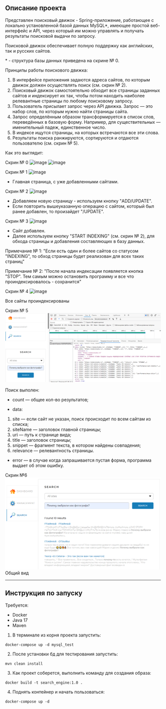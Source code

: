 ## Описание проекта 

Представлен поисковый движок - Spring-приложение, работающее с локально установленной базой данных MySQL*, имеющее простой веб-интерфейс и API, через который им можно управлять и получать результаты поисковой выдачи по запросу.

Поисковой движок обеспечивает полную поддержку как английских, так и русских сайтов.

\* \- структура базы данных приведена на скрине № 0.

Принципы работы поискового движка:

1) В интерфейсе приложения задаются адреса сайтов, по которым движок должен осуществлять поиск (см. скрин № 2).
2) Поисковый движок самостоятельно обходит все страницы заданных сайтов и индексирует их так, чтобы потом находить наиболее релевантные страницы по любому поисковому запросу.
3) Пользователь присылает запрос через API движка. Запрос — это набор слов, по которым нужно найти страницы сайта.
4) Запрос определённым образом трансформируется в список слов, переведённых в базовую форму. Например, для существительных — именительный падеж, единственное число.
5) В индексе ищутся страницы, на которых встречаются все эти слова.
6) Результаты поиска ранжируются, сортируются и отдаются пользователю (см. скрин № 5).

Как это выглядит:

Скрин № 0
![image](https://user-images.githubusercontent.com/110400444/221380622-50a91c6e-81ad-461b-9156-8c08f2d6cc21.png)
![image](https://user-images.githubusercontent.com/110400444/221357731-07d9f30d-a8cb-4cd7-a449-67915b669b4c.png)

Скрин № 1
![image](https://user-images.githubusercontent.com/110400444/221349797-89e8e542-3197-4695-b43f-b2564045b134.png)

- Главная страница, с уже добавленными сайтами. 


Скрин № 2
![image](https://user-images.githubusercontent.com/110400444/221350028-a5cd1191-fd7a-4b66-8be3-7a88c825f1c9.png)

- Добавляем новую страницу - используем кнопку "ADD/UPDATE".
- Если повторить вышеуказанную операцию с сайтом, который был ранее добавлен, то произайдет "/UPDATE". 


Скрин № 3
![image](https://user-images.githubusercontent.com/110400444/221350359-46a22490-2595-49d8-8254-74902c141751.png)

- Сайт добавлен.
- Далее используем кнопку "START INDEXING" (см. скрин № 2), для обхода страницы и добавления составляющих в базу данных.

Примечание № 1: "Если есть один и более сайтов со статусом "INDEXING", то обход страницы будет реализован для всех таких страниц"

Примечание № 2: "После начала индексации появляется кнопка "STOP". Тем самым можно остановить программу и все что проиндексировалось - сохранится"

Скрин № 4
![image](https://user-images.githubusercontent.com/110400444/221359680-9670bccb-a27b-49a2-ac31-6a8e0720a886.png)

Все сайты проиндексированы

Скрин № 5
![img_1.png](img_1.png)

Поиск выполен:

- count — общее кол-во результатов;

- data:
1)  site — если сайт не указан, поиск происходит по всем сайтам из списка;
2)  siteName — заголовок главной страницы;
3)  uri — путь к странице вида;
4)  title — заголовок страницы;
5)  snippet — фрагмент текста, в котором найдены совпадения;
6)  relevance — релевантность страницы.

- error — в случае когда запрашивается пустая форма, программа выдает об этом ошибку.

Скрин №6
![img.png](img.png)
Общий вид

***
## Инструкция по запуску

Требуется:
- Docker
- Java 17
- Maven


1. В терминале из корня проекта запустить:
```
docker-compose up -d mysql_test
```

2. После установки бд для тестирования запустить:
```
mvn clean install
```

3. Как проект соберется, выполнить команду для создания образа:
```
docker build -t search_engine:1.0 .
```

4. Поднять контейнер и начать пользоваться:
```
docker-compose up -d
```

